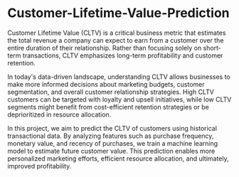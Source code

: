 # Customer-Lifetime-Value-Prediction


Customer Lifetime Value (CLTV) is a critical business metric that estimates the total revenue a company can expect to earn from a customer over the entire duration of their relationship. Rather than focusing solely on short-term transactions, CLTV emphasizes long-term profitability and customer retention.

In today's data-driven landscape, understanding CLTV allows businesses to make more informed decisions about marketing budgets, customer segmentation, and overall customer relationship strategies. High CLTV customers can be targeted with loyalty and upsell initiatives, while low CLTV segments might benefit from cost-efficient retention strategies or be deprioritized in resource allocation.

In this project, we aim to predict the CLTV of customers using historical transactional data. By analyzing features such as purchase frequency, monetary value, and recency of purchases, we train a machine learning model to estimate future customer value. This prediction enables more personalized marketing efforts, efficient resource allocation, and ultimately, improved profitability.

